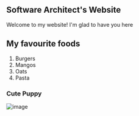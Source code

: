 ## Software Architect's Website

Welcome to my website! I'm glad to have you here

## My favourite foods

1. Burgers
2. Mangos
3. Oats
4. Pasta

### Cute Puppy

![image](https://user-images.githubusercontent.com/87909954/126876744-421cac71-c0c1-4722-8fce-9501cbe5d870.png)

